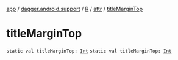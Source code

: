 [app](../../../index.md) / [dagger.android.support](../../index.md) / [R](../index.md) / [attr](index.md) / [titleMarginTop](./title-margin-top.md)

# titleMarginTop

`static val titleMarginTop: `[`Int`](https://kotlinlang.org/api/latest/jvm/stdlib/kotlin/-int/index.html)
`static val titleMarginTop: `[`Int`](https://kotlinlang.org/api/latest/jvm/stdlib/kotlin/-int/index.html)